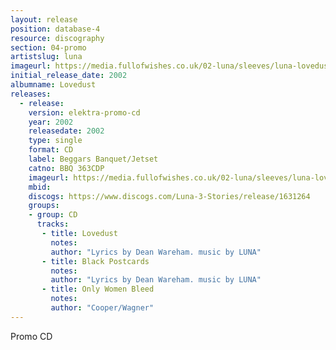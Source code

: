 ```yaml
---
layout: release
position: database-4
resource: discography
section: 04-promo
artistslug: luna
imageurl: https://media.fullofwishes.co.uk/02-luna/sleeves/luna-lovedust-promo.jpg
initial_release_date: 2002
albumname: Lovedust
releases:
  - release:
    version: elektra-promo-cd
    year: 2002
    releasedate: 2002
    type: single
    format: CD
    label: Beggars Banquet/Jetset
    catno: BBQ 363CDP
    imageurl: https://media.fullofwishes.co.uk/02-luna/sleeves/luna-lovedust-promo.jpg
    mbid:
    discogs: https://www.discogs.com/Luna-3-Stories/release/1631264
    groups:
    - group: CD
      tracks:
       - title: Lovedust
         notes:
         author: "Lyrics by Dean Wareham. music by LUNA"
       - title: Black Postcards
         notes:
         author: "Lyrics by Dean Wareham. music by LUNA"
       - title: Only Women Bleed
         notes:
         author: "Cooper/Wagner"
---
```

Promo CD
